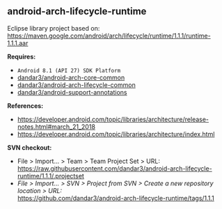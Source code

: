 ## android-arch-lifecycle-runtime

Eclipse library project based on:<br/>
https://maven.google.com/android/arch/lifecycle/runtime/1.1.1/runtime-1.1.1.aar

**Requires:**
- `Android 8.1 (API 27) SDK Platform`
- [dandar3/android-arch-core-common](https://github.com/dandar3/android-arch-core-common/tree/1.1.1)
- [dandar3/android-arch-lifecycle-common](https://github.com/dandar3/android-arch-lifecycle-common/tree/1.1.1)
- [dandar3/android-support-annotations](https://github.com/dandar3/android-support-annotations/tree/27.1.0)

**References:**
- https://developer.android.com/topic/libraries/architecture/release-notes.html#march_21_2018
- https://developer.android.com/topic/libraries/architecture/index.html

**SVN checkout:**
- File > Import... > Team > Team Project Set > URL:<br/>
  https://raw.githubusercontent.com/dandar3/android-arch-lifecycle-runtime/1.1.1/.projectset
- _File > Import... > SVN > Project from SVN > Create a new repository location > URL:_<br/>
  https://github.com/dandar3/android-arch-lifecycle-runtime/tags/1.1.1